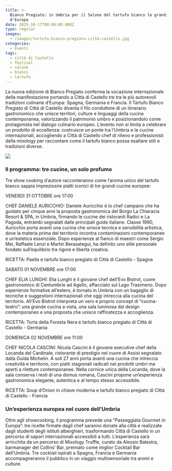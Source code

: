 ```yaml
---
title: >-
  Bianco Pregiato: in Umbria per il Salone del tartufo bianco le grandi cucine
  d'Europa
date: 2025-10-17T00:00:00.000Z
type: regular
images:
  - /images/tartufo-bianco-pregiato-città-castello.jpg
categories:
  - Eventi
tags:
  - città di Castello
  - festival
  - salone
  - bianco
  - tartufo
---
```


La nuova edizione di Bianco Pregiato conferma la vocazione internazionale della manifestazione portando a Città di Castello tre tra le più autorevoli tradizioni culinarie d’Europa: Spagna, Germania e Francia. Il Tartufo Bianco Pregiato di Città di Castello diventa il filo conduttore di un itinerario gastronomico che unisce territori, culture e linguaggi della cucina contemporanea, valorizzando il patrimonio umbro e posizionandolo come protagonista nel dialogo culinario europeo. L’evento non si limita a celebrare un prodotto di eccellenza: costruisce un ponte tra l’Umbria e le cucine internazionali, accogliendo a Città di Castello chef di rilievo e professionisti della mixology per raccontare come il tartufo bianco possa esaltare stili e tradizioni diverse.

![](</images/bianco pregiato tartufo.jpg>)

### Il programma: tre cucine, un solo profumo

Tre show cooking d’autore racconteranno come l’aroma unico del tartufo bianco sappia impreziosire piatti iconici di tre grandi cucine europee: 

VENERDI 31 OTTOBRE ore 17:00

CHEF DANIELE AURICCHIO: Daniele Auricchio è lo chef campano che ha guidato per cinque anni la proposta gastronomica del Borgo La Chiaracia Resort & SPA, in Umbria, firmando le cucine dei ristoranti Radici e La Pagoda, entrambi segnalati dalle principali guide italiane. Classe 1990, Auricchio porta avanti una cucina che unisce tecnica e sensibilità artistica, dove la materia prima del territorio incontra contaminazioni contemporanee e un’estetica essenziale. Dopo esperienze al fianco di maestri come Sergio Mei, Raffaele Lenzi e Martín Berasategui, ha definito uno stile personale fondato sull’equilibrio tra rigore e libertà creativa.

RICETTA: Paella e tartufo bianco pregiato di Città di Castello - Spagna

SABATO 01 NOVEMBRE ore 17:00

CHEF ELIA LUNGHI: Elia Lunghi è il giovane chef dell’Evo Bistrot, cuore gastronomico di Centumbrie ad Agello, affacciato sul Lago Trasimeno. Dopo esperienze formative all’estero, è tornato in Umbria con un bagaglio di tecniche e suggestioni internazionali che oggi intreccia alla cucina del territorio. All’Evo Bistrot interpreta un vero e proprio concept di “cucina-teatro”: una grande cucina a vista, una sala luminosa dal design contemporaneo e una proposta che unisce raffinatezza e accoglienza.

RICETTA: Torta della Foresta Nera e tartufo bianco pregiato di Città di Castello - Germania

DOMENICA 02 NOVEMBRE ore 11:00

CHEF NICOLA CASCINI: Nicola Cascini è il giovane executive chef della Locanda del Cardinale, ristorante di prestigio nel cuore di Assisi segnalato dalla Guida Michelin. A soli 27 anni porta avanti una cucina che intreccia creatività e territorio, con piatti stagionali radicati nei prodotti umbri ma aperti a riletture contemporanee. Nella cornice unica della Locanda, dove la sala conserva i resti di una domus romana, Cascini propone un’esperienza gastronomica elegante, autentica e al tempo stesso accessibile.

RICETTA: Soup d’Onion in chiave moderna e tartufo bianco pregiato di Città di Castello - Francia

### Un’esperienza europea nel cuore dell’Umbria

Oltre agli showcooking, il programma prevede una “Passeggiata Gourmet in Europa”: tre ricette firmate dagli chef saranno donate alla città e realizzate dagli studenti degli istituti alberghieri, trasformando Città di Castello in un percorso di sapori internazionali accessibili a tutti. L’esperienza sarà arricchita da un percorso di Mixology Truffle, curato da Alessio Balestra, barmanager del Collins’ Bar, premiato come miglior Cocktail Bar dell’Umbria. Tre cocktail ispirati a Spagna, Francia e Germania accompagneranno il pubblico in un viaggio multisensoriale tra aromi e culture.
